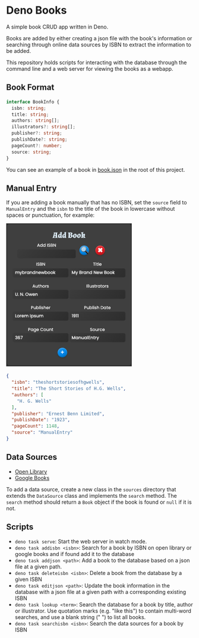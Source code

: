 # Deno Books

A simple book CRUD app written in Deno.

Books are added by either creating a json file with the book's information or
searching through online data sources by ISBN to extract the information to be
added.

This repository holds scripts for interacting with the database through the 
command line and a web server for viewing the books as a webapp.

## Book Format

```typescript
interface BookInfo {
  isbn: string;
  title: string;
  authors: string[];
  illustrators?: string[];
  publisher?: string;
  publishDate?: string;
  pageCount?: number;
  source: string;
}
```

You can see an example of a book in [book.json](./book.json) in the root of this
project.

## Manual Entry

If you are adding a book manually that has no ISBN, set the `source` field to
`ManualEntry` and the `isbn` to the title of the book in lowercase without
spaces or punctuation, for example:

![Manual Entry of book with no ISBN](images/brand-new-book.png)

```json
{
  "isbn": "theshortstoriesofhgwells",
  "title": "The Short Stories of H.G. Wells",
  "authors": [
    "H. G. Wells"
  ],
  "publisher": "Ernest Benn Limited",
  "publishDate": "1923",
  "pageCount": 1148,
  "source": "ManualEntry"
}
```

## Data Sources

- [Open Library](https://openlibrary.org/)
- [Google Books](https://books.google.com/)

To add a data source, create a new class in the `sources` directory that extends
the `DataSource` class and implements the `search` method. The `search` method
should return a `Book` object if the book is found or `null` if it is not.

## Scripts

- `deno task serve`: Start the web server in watch mode.
- `deno task addisbn <isbn>`: Search for a book by ISBN on open library or
  google books and if found add it to the database
- `deno task addjson <path>`: Add a book to the database based on a json file at
  a given path.
- `deno task deleteisbn <isbn>`: Delete a book from the database by a given ISBN
- `deno task editjson <path>`: Update the book information in the database with
  a json file at a given path with a corresponding existing ISBN
- `deno task lookup <term>`: Search the database for a book by title, author or
  illustrator. Use quotation marks (e.g. "like this") to contain multi-word
  searches, and use a blank string (" ") to list all books.
- `deno task searchisbn <isbn>`: Search the data sources for a book by ISBN
